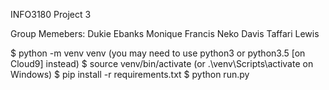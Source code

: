 INFO3180 Project 3

Group Memebers:
Dukie Ebanks
Monique Francis
Neko Davis
Taffari Lewis

$ python -m venv venv (you may need to use python3 or python3.5 [on Cloud9] instead)
$ source venv/bin/activate (or .\venv\Scripts\activate on Windows)
$ pip install -r requirements.txt 
$ python run.py